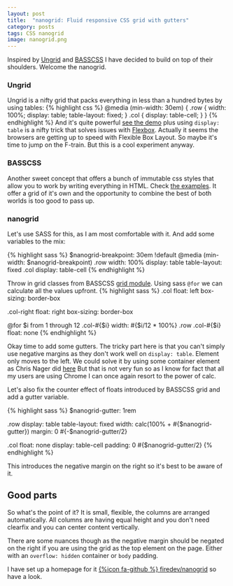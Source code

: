 ```yaml
---
layout: post
title:  "nanogrid: Fluid responsive CSS grid with gutters"
category: posts
tags: CSS nanogrid
image: nanogrid.png
---
```

Inspired by [Ungrid](https://github.com/chrisnager/ungrid/) and [BASSCSS](https://github.com/basscss/basscss/)
I have decided to build on top of their shoulders. Welcome the nanogrid.

### Ungrid
Ungrid is a nifty grid that packs everything in less than a hundred bytes by using tables:
{% highlight css %}
@media (min-width: 30em) {
    .row { width: 100%; display: table; table-layout: fixed; }
    .col { display: table-cell; }
}
{% endhighlight %}
And it's quite powerful [see the demo](https://github.com/chrisnager/ungrid/) plus
using `display: table` is a nifty trick that solves issues with
[Flexbox](http://caniuse.com/#flexbox).
Actually it seems the browsers are getting up to speed with Flexible Box Layout. So
maybe it's time to jump on the F-train. But this is a cool experiment anyway.

### BASSCSS
Another sweet concept that offers a bunch of immutable css styles that allow you to
work by writing everything in HTML. Check [the examples](http://www.basscss.com/).
It offer a grid of it's own and the opportunity to combine the best of both worlds
is too good to pass up.

### nanogrid
Let's use SASS for this, as I am most comfortable with it. And add some variables to the mix:

{% highlight sass %}
$nanogrid-breakpoint: 30em !default
@media (min-width: $nanogrid-breakpoint)
  .row
    width: 100%
    display: table
    table-layout: fixed
  .col
    display: table-cell
{% endhighlight %}

Throw in grid classes from BASSCSS
[grid module](https://github.com/basscss/grid/blob/master/lib/grid.css).
Using sass `@for` we can calculate all the values upfront.
{% highlight sass %}
.col
  float: left
  box-sizing: border-box

.col-right
  float: right
  box-sizing: border-box

@for $i from 1 through 12
  .col-#{$i}
    width: #{$i/12 * 100%}
  .row .col-#{$i}
    float: none
{% endhighlight %}

Okay time to add some gutters. The tricky part here is that you can't simply use
negative margins as they don't work well on `display: table`. Element only moves to the left.
We could solve it by using some container element as Chris Nager did [here](https://codepen.io/chrisnager/pen/arKBu)  But that is not very fun so as I know for fact that all my users are using Chrome I can
once again resort to the power of calc.

Let's also fix the counter effect of floats introduced by BASSCSS grid and add a gutter variable.

{% highlight sass %}
$nanogrid-gutter: 1rem

.row
  display: table
  table-layout: fixed
  width: calc(100% + #{$nanogrid-gutter})
  margin: 0 #{-$nanogrid-gutter/2}

  .col
    float: none
    display: table-cell
    padding: 0 #{$nanogrid-gutter/2}
{% endhighlight %}

This introduces the negative margin on the right so it's best to be aware of it.

## Good parts

So what's the point of it? It is small, flexible, the columns are arranged automatically.
All columns are having equal height and you don't need clearfix and you can center content vertically.

There are some nuances though as the negative margin should be negated on the right
if you are using the grid as the top element on the page. Either with an `overflow: hidden`
container or `body` padding.

I have set up a homepage for it [{%icon fa-github %} firedev/nanogrid](http://firedev.github.io/nanogrid) so have a look.
